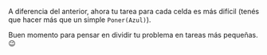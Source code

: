A diferencia del anterior, ahora tu tarea para cada celda es más difícil (tenés que hacer más que un simple `Poner(Azul)`). 

Buen momento para pensar en dividir tu problema en tareas más pequeñas. :wink: